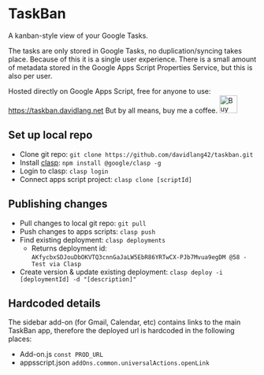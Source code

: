 # TaskBan
A kanban-style view of your Google Tasks.

The tasks are only stored in Google Tasks, no duplication/syncing takes place. Because of this it is a single user experience.
There is a small amount of metadata stored in the Google Apps Script Properties Service, but this is also per user.

Hosted directly on Google Apps Script, free for anyone to use: https://taskban.davidlang.net
But by all means, buy me a coffee. <a href='https://ko-fi.com/K3K21PCIK' target='_blank'><img height='36' style='border:0px;height:36px;' src='https://cdn.ko-fi.com/cdn/kofi2.png?v=2' border='0' alt='Buy Me a Coffee at ko-fi.com' /></a>

## Set up local repo
* Clone git repo: `git clone https://github.com/davidlang42/taskban.git`
* Install [clasp](https://developers.google.com/apps-script/guides/clasp): `npm install @google/clasp -g`
* Login to clasp: `clasp login`
* Connect apps script project: `clasp clone [scriptId]`

## Publishing changes
* Pull changes to local git repo: `git pull`
* Push changes to apps scripts: `clasp push`
* Find existing deployment: `clasp deployments`
  * Returns deployment id: `AKfycbxSDJouDbOKVTQ3cnnGaJaLW5EbR86YRTwCX-PJb7Mvua9egDM @58 - Test via Clasp`
* Create version & update existing deployment: `clasp deploy -i [deploymentId] -d "[description]"`

## Hardcoded details
The sidebar add-on (for Gmail, Calendar, etc) contains links to the main TaskBan app, therefore the deployed url is hardcoded in the following places:
* Add-on.js `const PROD_URL`
* appsscript.json `addOns.common.universalActions.openLink`
